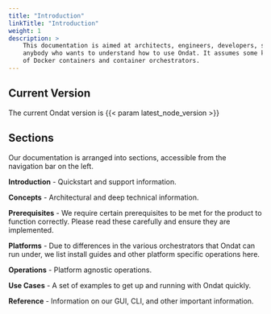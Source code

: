 ```yaml
---
title: "Introduction"
linkTitle: "Introduction"
weight: 1
description: >
    This documentation is aimed at architects, engineers, developers, sysadmins and
    anybody who wants to understand how to use Ondat. It assumes some knowledge
    of Docker containers and container orchestrators.
---
```


## Current Version

The current Ondat version is {{< param latest_node_version >}}

## Sections

Our documentation is arranged into sections, accessible from the navigation bar
on the left.

**Introduction** - Quickstart and support information.

**Concepts** - Architectural and deep technical information.

**Prerequisites** - We require certain prerequisites to be met for the product to function
correctly. Please read these carefully and ensure they are implemented.

**Platforms** - Due to differences in the various orchestrators that Ondat can run under,
we list install guides and other platform specific operations here.

**Operations** - Platform agnostic operations.

**Use Cases** - A set of examples to get up and running with Ondat quickly.

**Reference** - Information on our GUI, CLI, and other important information.

